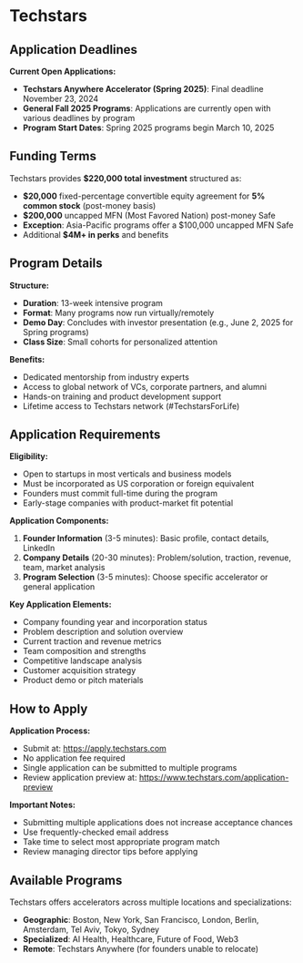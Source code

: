 # Techstars

## Application Deadlines

**Current Open Applications:**
- **Techstars Anywhere Accelerator (Spring 2025)**: Final deadline November 23, 2024
- **General Fall 2025 Programs**: Applications are currently open with various deadlines by program
- **Program Start Dates**: Spring 2025 programs begin March 10, 2025

## Funding Terms

Techstars provides **$220,000 total investment** structured as:
- **$20,000** fixed-percentage convertible equity agreement for **5% common stock** (post-money basis)
- **$200,000** uncapped MFN (Most Favored Nation) post-money Safe
- **Exception**: Asia-Pacific programs offer a $100,000 uncapped MFN Safe
- Additional **$4M+ in perks** and benefits

## Program Details

**Structure:**
- **Duration**: 13-week intensive program
- **Format**: Many programs now run virtually/remotely
- **Demo Day**: Concludes with investor presentation (e.g., June 2, 2025 for Spring programs)
- **Class Size**: Small cohorts for personalized attention

**Benefits:**
- Dedicated mentorship from industry experts
- Access to global network of VCs, corporate partners, and alumni
- Hands-on training and product development support
- Lifetime access to Techstars network (#TechstarsForLife)

## Application Requirements

**Eligibility:**
- Open to startups in most verticals and business models
- Must be incorporated as US corporation or foreign equivalent
- Founders must commit full-time during the program
- Early-stage companies with product-market fit potential

**Application Components:**
1. **Founder Information** (3-5 minutes): Basic profile, contact details, LinkedIn
2. **Company Details** (20-30 minutes): Problem/solution, traction, revenue, team, market analysis
3. **Program Selection** (3-5 minutes): Choose specific accelerator or general application

**Key Application Elements:**
- Company founding year and incorporation status
- Problem description and solution overview
- Current traction and revenue metrics
- Team composition and strengths
- Competitive landscape analysis
- Customer acquisition strategy
- Product demo or pitch materials

## How to Apply

**Application Process:**
- Submit at: https://apply.techstars.com
- No application fee required
- Single application can be submitted to multiple programs
- Review application preview at: https://www.techstars.com/application-preview

**Important Notes:**
- Submitting multiple applications does not increase acceptance chances
- Use frequently-checked email address
- Take time to select most appropriate program match
- Review managing director tips before applying

## Available Programs

Techstars offers accelerators across multiple locations and specializations:
- **Geographic**: Boston, New York, San Francisco, London, Berlin, Amsterdam, Tel Aviv, Tokyo, Sydney
- **Specialized**: AI Health, Healthcare, Future of Food, Web3
- **Remote**: Techstars Anywhere (for founders unable to relocate)